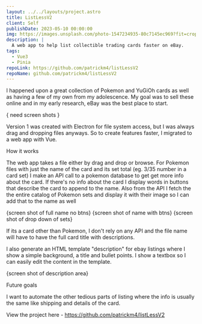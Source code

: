 ```yaml
---
layout: ../../layouts/project.astro
title: ListLessV2
client: Self
publishDate: 2023-05-10 00:00:00
img: https://images.unsplash.com/photo-1547234935-80c7145ec969?fit=crop&w=1400&h=700&q=75
description: |
  A web app to help list collectible trading cards faster on eBay.
tags:
  - Vue3
  - Pinia
repoLink: https://github.com/patrickm4/listLessV2
repoName: github.com/patrickm4/listLessV2
---
```


I happened upon a great collection of Pokemon and YuGiOh cards as well as having a few of my own from my adolescence. My goal was to sell these online and in my early research, eBay was the best place to start. 

{ need screen shots }

Version 1 was created with Electron for file system access, but I was always drag and dropping files anyways. So to create features faster, I migrated to a web app with Vue.

How it works

The web app takes a file either by drag and drop or browse. For Pokemon files with just the name of the card and its set total (eg. 3/35 number in a card set) I make an API call to a pokemon database to get get more info about the card. If there's no info about the card I display words in buttons that describe the card to append to the name. Also from the API I fetch the the entire catalog of Pokemon sets and display it with their image so I can add that to the name as well 

{screen shot of full name no btns}
{screen shot of name with btns}
{screen shot of drop down of sets}

If its a card other than Pokemon, I don't rely on any API and the file name will have to have the full card title with descriptions.

I also generate an HTML template "description" for ebay listings where I show a simple background, a title and bullet points. I show a textbox so I can easily edit the content in the template.

{screen shot of description area}

Future goals

I want to automate the other tedious parts of listing where the info is usually the same like shipping and details of the card.

View the project here - https://github.com/patrickm4/listLessV2
